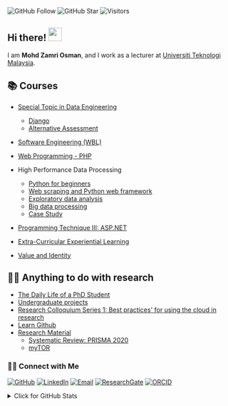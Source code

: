 ![GitHub Follow](https://img.shields.io/github/followers/drshahizan.svg?style=social&label=Follow)
![GitHub Star](https://img.shields.io/github/stars/drshahizan?affiliations=OWNER%2CCOLLABORATOR&style=social&label=Star)
![Visitors](https://api.visitorbadge.io/api/visitors?path=https%3A%2F%2Fgithub.com%2Fdrshahizan&labelColor=%23d9e3f0&countColor=%23697689&style=flat)


## Hi there! <img src="https://raw.githubusercontent.com/drshahizan/drshahizan/master/img/wave.gif" width="30">

I am  __Mohd Zamri Osman__, and I work as a lecturer at [Universiti Teknologi Malaysia](https://www.utm.my).

## 📚 Courses
- [Special Topic in Data Engineering](https://github.com/drshahizan/special-topic-data-engineering)
  -   [Django](https://github.com/drshahizan/learn-django)
  -   [Alternative Assessment](https://github.com/drshahizan/SECP3843)

- [Software Engineering (WBL)](https://github.com/drshahizan/software-engineering)
- [Web Programming - PHP](https://github.com/drshahizan/learn-php)
- High Performance Data Processing 
  -   [Python for beginners](https://github.com/drshahizan/python-tutorial)
  -   [Web scraping and Python web framework](https://github.com/drshahizan/python-web)
  -   [Exploratory data analysis](https://github.com/drshahizan/Python_EDA)
  -   [Big data processing](https://github.com/drshahizan/Python-big-data)
  -   [Case Study](https://github.com/drshahizan/python-tutorial/blob/main/case-study.md)
- [Programming Technique III: ASP.NET](https://github.com/drshahizan/learn-aspnet)
- [Extra-Curricular Experiential Learning](https://github.com/drshahizan/courses/blob/main/UKQT3001/readme.md)
- [Value and Identity](https://github.com/drshahizan/courses/blob/main/ULRS1012/readme.md)

## 👨‍💻 Anything to do with research
- [The Daily Life of a PhD Student](https://github.com/drshahizan/phd)
- [Undergraduate projects](https://github.com/drshahizan/undergraduate-project)
- [Research Colloquium Series 1: Best practices' for using the cloud in research](https://github.com/drshahizan/learn-github)
- [Learn Github](https://github.com/drshahizan/learn-github)
- [Research Material](https://github.com/drshahizan/research-material)
  -   [Systematic Review: PRISMA 2020](https://github.com/drshahizan/research-material/tree/main/SLR)
  -   [myTOR](https://github.com/drshahizan/myTOR)

### 🙌🏻 Connect with Me
<p align="left">
    <a href="https://github.com/drshahizan" target="_blank"><img alt="GitHub" src="https://img.shields.io/badge/-@drshahizan-181717?style=flat-square&logo=GitHub&logoColor=white"></a>
    <a href="https://www.linkedin.com/in/drshahizan" target="_blank"><img alt="LinkedIn" src="https://img.shields.io/badge/-drshahizan-blue?style=flat-square&logo=Linkedin&logoColor=white&link=https://www.linkedin.com/in/drshahizan/"></a>
    <a href="mailto:shahizan@utm.my" target="_blank"><img alt="Email" src="https://img.shields.io/badge/-shahizan@utm.my-c14438?style=flat-square&logo=Gmail&logoColor=white&link=mailto:shahizan@utm.my.com"></a>
    <a href="https://www.researchgate.net/profile/Mohd-Othman-28" target="_blank"><img alt="ResearchGate" src="https://img.shields.io/badge/-ResearchGate-00CCBB?style=flat-square&logo=ResearchGate&logoColor=white"></a>
    <a href="https://orcid.org/0000-0003-4261-1873" target="_blank"><img alt="ORCID" src="https://img.shields.io/badge/-ORCID-A6CE39?style=flat-square&logo=ORCID&logoColor=white"></a>
</p>
  

<details>
<summary>Click for GitHub Stats</summary>
<p align="left">
    <img alt = "GitHub Stats" src="https://github-readme-stats.vercel.app/api?username=drshahizan&show_icons=true&hide=issues&icon_color=000000&hide_border=true&title_color=5391FE&text_color=555">
    <br>
    <img alt = "Top Language" src="https://github-readme-stats.vercel.app/api/top-langs/?username=drshahizan&hide=html,&hide_border=true&title_color=5391FE&text_color=555"
</p>
  
  ![Follower Badge](https://img.shields.io/github/followers/drshahizan)
  ![](https://hit.yhype.me/github/profile?user_id=81284918)
 
</details>
